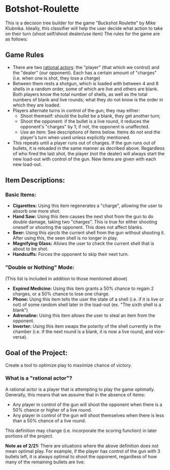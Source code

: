 # Botshot-Roulette

This is a decision tree builder for the game "Buckshot Roulette" by Mike Klubnika. Ideally, this classifier will help the user decide what action to take on their turn (shoot self/shoot dealer/use item)
The rules for the game are as follows:

## Game Rules

* There are two [rational actors](#what-is-a-rational-actor): the "player" (that which we control) and the "dealer" (our opponent). Each has a certain amount of "charges" (i.e. when one is shot, they lose a charge)
* Between them rests a shotgun, which is loaded with between 4 and 8 shells in a random order, some of which are live and others are blank. Both players know the total number of shells, as well as the total numbers of blank and live rounds; what they do not know is the order in which they are loaded.
* Players alternate turns in control of the gun; they may either:
  * Shoot themself: should the bullet be a blank, they get another turn;
  * Shoot the opponent: if the bullet is a live round, it reduces the opponent's "charges" by 1; if not, the opponent is unaffected.
  * Use an item: See descriptions of items below. Items do not end the player's turn when used unless explicitly mentioned.
* This repeats until a player runs out of charges. If the gun runs out of bullets, it is reloaded in the same manner as decribed above. Regardless of who fired the last shot, the player (not the dealer) will always start the new load-out with control of the gun. New items are given with each new load-out.

## Item Descriptions:

### Basic Items:

* **Cigarettes:** Using this item regenerates a "charge", allowing the user to absorb one more shot.
* **Hand Saw:** Using this item causes the next shot from the gun to do double damage, taking two "charges". This is true for either shooting oneself or shooting the opponent. This does not affect blanks.
* **Beer:** Using this _ejects_ the current shell from the gun without shooting it. After using this, the seen shell is no longer in play.
* **Magnifying Glass:** Allows the user to check the current shell that is about to be shot.
* **Handcuffs:** Forces the opponent to skip their next turn.

### "Double or Nothing" Mode:
(This list is included in addition to those mentioned above)
* **Expired Medicine:** Using this item grants a 50% chance to regain 2 charges, or a 50% chance to lose one charge.
* **Phone:** Using this item tells the user the state of a shell (i.e. if it is live or not) of some random shell later in the load-out (ex. "The sixth shell is a blank")
* **Adrenaline:** Using this item allows the user to steal an item from the opponent.
* **Inverter:** Using this item swaps the polarity of the shell currently in the chamber (i.e. if the next round is a blank, it is now a live round, and vice-versa).


## Goal of the Project:
Create a tool to optimize play to maximize chance of victory.

### What is a "rational actor"?
   
   A rational actor is a player that is attempting to play the game optimally. Generally, this means that we assume that in the absence of items:
   
   * Any player in control of the gun will shoot the opponent when there is a 50% chance or higher of a live round.
   * Any player in control of the gun will shoot themselves when there is less than a 50% chance of a live round.
   
   This definition may change (i.e. incorporate the scoring function) in later portions of the project.

   **Note as of 2/21:**
   There are situations where the above definition does not mean optimal play. For example, if the player has control of the gun with 3 bullets left, it is always optimal to shoot the opponent, regardless of how many of the remaining bullets are live.
